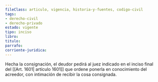 ```yaml
---
fileClass: articulo, vigencia, historia-y-fuentes, codigo-civil
tags:
- derecho-civil
- derecho-privado
estado: vigente
tipo: inciso
libro:
titulo:
parrafo:
corriente-juridica:
---
```

Hecha la consignación, el deudor pedirá al juez indicado en el inciso final del [[Art. 1601| artículo 1601]] que ordene ponerla en conocimiento del acreedor, con intimación de recibir la cosa consignada.